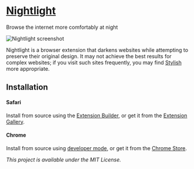 # [Nightlight](http://gofake1.net/projects/nightlight.html)
Browse the internet more comfortably at night

![Nightlight screenshot](http://gofake1.net/images/nightlight.png)

Nightlight is a browser extension that darkens websites while attempting to preserve their original design. It may not achieve the best results for complex websites; if you visit such sites frequently, you may find [Stylish](https://userstyles.org) more appropriate.

## Installation

#### Safari
Install from source using the [Extension Builder](https://developer.apple.com/library/content/documentation/Tools/Conceptual/SafariExtensionGuide/UsingExtensionBuilder/UsingExtensionBuilder.html), or get it from the [Extension Gallery](https://safari-extensions.apple.com/details/?id=net.gofake1.safari.nightlight-W6KLMFETUQ).

#### Chrome
Install from source using [developer mode](https://developer.chrome.com/extensions/getstarted#unpacked), or get it from the [Chrome Store]().

*This project is available under the MIT License.*